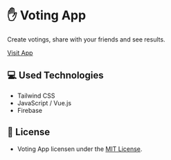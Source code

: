 # ✋ Voting App
Create votings, share with your friends and see results.

[Visit App](https://vue-voting-app.netlify.app/)

## 💻 Used Technologies
* Tailwind CSS
* JavaScript / Vue.js
* Firebase

## 📃 License
* Voting App licensen under the [MIT License](https://github.com/orhanemree/voting-app/blob/master/LICENSE). 